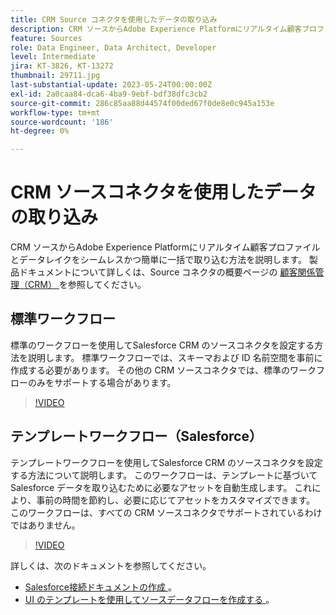 ```yaml
---
title: CRM Source コネクタを使用したデータの取り込み
description: CRM ソースからAdobe Experience Platformにリアルタイム顧客プロファイルとデータレイクをシームレスかつ簡単に一括で取り込む方法を説明します。
feature: Sources
role: Data Engineer, Data Architect, Developer
level: Intermediate
jira: KT-3826, KT-13272
thumbnail: 29711.jpg
last-substantial-update: 2023-05-24T00:00:00Z
exl-id: 2a0caa84-dca6-4ba9-9ebf-bdf38dfc3cb2
source-git-commit: 286c85aa88d44574f00ded67f0de8e0c945a153e
workflow-type: tm+mt
source-wordcount: '186'
ht-degree: 0%

---
```


# CRM ソースコネクタを使用したデータの取り込み

CRM ソースからAdobe Experience Platformにリアルタイム顧客プロファイルとデータレイクをシームレスかつ簡単に一括で取り込む方法を説明します。 製品ドキュメントについて詳しくは、Source コネクタの概要ページの [ 顧客関係管理（CRM） ](https://experienceleague.adobe.com/docs/experience-platform/sources/home.html?lang=ja#access-control-for-sources-in-data-ingestion) を参照してください。

## 標準ワークフロー

標準のワークフローを使用してSalesforce CRM のソースコネクタを設定する方法を説明します。 標準ワークフローでは、スキーマおよび ID 名前空間を事前に作成する必要があります。 その他の CRM ソースコネクタでは、標準のワークフローのみをサポートする場合があります。

>[!VIDEO](https://video.tv.adobe.com/v/34110?learn=on&enablevpops&captions=jpn)

## テンプレートワークフロー（Salesforce）

テンプレートワークフローを使用してSalesforce CRM のソースコネクタを設定する方法について説明します。 このワークフローは、テンプレートに基づいてSalesforce データを取り込むために必要なアセットを自動生成します。 これにより、事前の時間を節約し、必要に応じてアセットをカスタマイズできます。 このワークフローは、すべての CRM ソースコネクタでサポートされているわけではありません。

>[!VIDEO](https://video.tv.adobe.com/v/3453324?learn=on&enablevpops&captions=jpn)

詳しくは、次のドキュメントを参照してください。
* [Salesforce接続ドキュメントの作成 ](https://experienceleague.adobe.com/docs/experience-platform/sources/ui-tutorials/create/crm/salesforce.html?lang=ja)。
* [UI のテンプレートを使用してソースデータフローを作成する ](https://experienceleague.adobe.com/docs/experience-platform/sources/ui-tutorials/templates.html?lang=ja#)。

